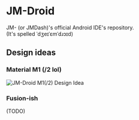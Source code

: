 # JM-Droid
JM- (or JMDash)'s official Android IDE's repository. \
(It's spelled ˈdʒeɪˈɛmˈdɹɔɪd)

## Design ideas
### Material M1 (/2 lol)
![JM-Droid M1(/2) Design Idea](https://github.com/user-attachments/assets/ef1c1e38-5a8c-4f12-ad8f-13a3cf2bc6ce)

### Fusion-ish
(TODO)
